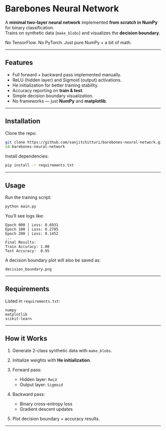 # Barebones Neural Network

A **minimal two-layer neural network** implemented **from scratch in NumPy** for binary classification.  
Trains on synthetic data (`make_blobs`) and visualizes the **decision boundary**.  

No TensorFlow. No PyTorch. Just pure NumPy + a bit of math.  

---

## Features
- Full forward + backward pass implemented manually.
- ReLU (hidden layer) and Sigmoid (output) activations.
- He initialization for better training stability.
- Accuracy reporting on **train & test**.
- Simple decision boundary visualization.
- No frameworks — just **NumPy** and **matplotlib**.

---

## Installation

Clone the repo:
```bash
git clone https://github.com/sanjitchitturi/barebones-neural-network.git
cd barebones-neural-network
````

Install dependencies:

```bash
pip install -r requirements.txt
```

---

## Usage

Run the training script:

```bash
python main.py
```

You’ll see logs like:

```
Epoch 000 | Loss: 0.6931
Epoch 100 | Loss: 0.2785
Epoch 200 | Loss: 0.1452
...
Final Results:
Train Accuracy: 1.00
Test Accuracy:  0.95
```

A decision boundary plot will also be saved as:

```
decision_boundary.png
```

---

## Requirements

Listed in `requirements.txt`:

```
numpy
matplotlib
scikit-learn
```

---

## How it Works

1. Generate 2-class synthetic data with `make_blobs`.
2. Initialize weights with **He initialization**.
3. Forward pass:

   * Hidden layer: `ReLU`
   * Output layer: `Sigmoid`
4. Backward pass:

   * Binary cross-entropy loss
   * Gradient descent updates
5. Plot decision boundary + accuracy results.

---

